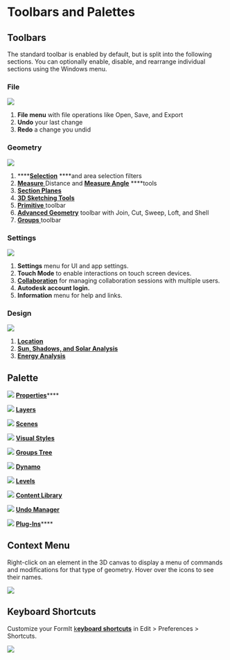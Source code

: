 # Toolbars and Palettes

## Toolbars

The standard toolbar is enabled by default, but is split into the following sections. You can optionally enable, disable, and rearrange individual sections using the Windows menu.

### File

![](../.gitbook/assets/file_icons.png)

1. **File menu** with file operations like Open, Save, and Export
2. **Undo** your last change
3. **Redo** a change you undid

### Geometry

![](../.gitbook/assets/geometry_icons%20%281%29.png)

1. \*\*\*\*[**Selection**](https://windows.help.formit.autodesk.com/tool-library/select-edge-face-or-object) ****and area selection filters
2. [**Measure** ](../tool-library/measure-tool.md)Distance and [**Measure Angle**](../tool-library/measure-angle-tool.md) ****tools
3. [**Section Planes**](../tool-library/section-planes.md)
4. [**3D Sketching Tools**](../formit-primer/part-i/3d-sketching.md)
5. [**Primitive** ](../tool-library/place-primitive-object.md)toolbar
6. [**Advanced Geometry**]() toolbar with Join, Cut, Sweep, Loft, and Shell
7. [**Groups** ](../tool-library/groups.md)toolbar

### Settings

![](../.gitbook/assets/settings_icons.png)

1. **Settings** menu for UI and app settings.
2. **Touch Mode** to enable interactions on touch screen devices.
3. [**Collaboration**](../tool-library/collaboration.md) for managing collaboration sessions with multiple users.
4. **Autodesk account login.**
5. **Information** menu for help and links.

### Design

![](../.gitbook/assets/design_icons.png)

1. [**Location** ](../tool-library/setting-location.md)
2. [**Sun, Shadows, and Solar Analysis**](../tool-library/solar-analysis.md)
3. [**Energy Analysis**](../tool-library/energy-analysis.md)

## Palette

![](../.gitbook/assets/properties%20%281%29.png) [**Properties**](https://windows.help.formit.autodesk.com/tool-library/properties)\*\*\*\*

![](../.gitbook/assets/layers.png) [**Layers**](../tool-library/layers.md)

![](../.gitbook/assets/scenes.png) [**Scenes**](../tool-library/scenes.md)

![](../.gitbook/assets/visual_styles.png) [**Visual Styles**](../tool-library/visual-styles.md)

![](../.gitbook/assets/branch_tree.png) [**Groups Tree**](../tool-library/groups-tree.md)

![](../.gitbook/assets/dynamo.png) [**Dynamo**](../tool-library/dynamo.md)

![](../.gitbook/assets/levels.png) [**Levels**](../tool-library/levels-and-area.md)

![](../.gitbook/assets/content_library.png) [**Content Library**](../tool-library/content-library.md)

![](../.gitbook/assets/undo.png) [**Undo Manager**](https://github.com/FormIt3D/autodesk-formit-360-windows-help/tree/c377e7b8a3b8e43e684321d0b7de867608d317a3/tool-library/undo-manager.md)

![](../.gitbook/assets/plugin_img.png) [**Plug-Ins**](https://windows.help.formit.autodesk.com/tool-library/plug-ins)\*\*\*\*

## Context Menu

Right-click on an element in the 3D canvas to display a menu of commands and modifications for that type of geometry. Hover over the icons to see their names.

![](../.gitbook/assets/wheel_img.png)

## Keyboard Shortcuts

Customize your FormIt [k**eyboard shortcuts**](../appendix/keyboard-shortcuts.md) in Edit &gt; Preferences &gt; Shortcuts.

![](../.gitbook/assets/shortcuts_img.png)

